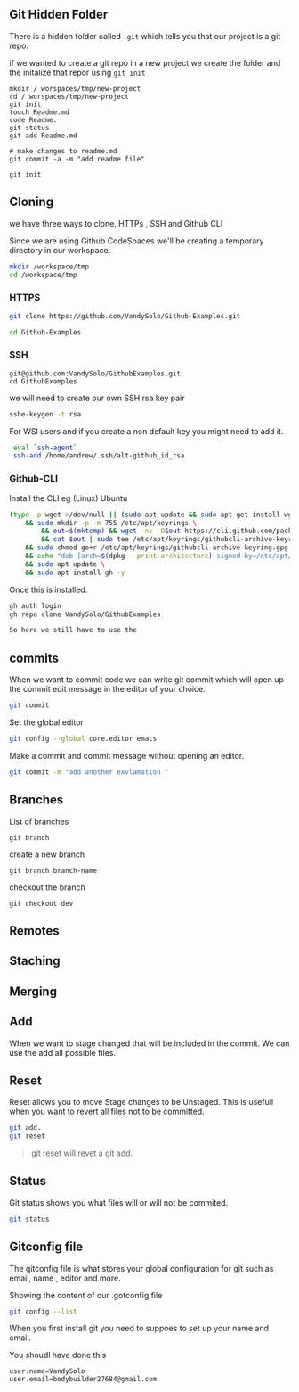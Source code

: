 ## Git Hidden Folder

There is a hidden folder called `.git` which tells you that our project is a git repo. 

if we wanted to create a git repo in a new project we create the folder and the initalize that repor using    `git init`


```
mkdir / worspaces/tmp/new-project
cd / worspaces/tmp/new-project
git init
touch Readme.md
code Readme.
git status
git add Readme.md

# make changes to readme.md
git commit -a -m "add readme file"

git init
```

## Cloning

we have three ways to clone, HTTPs , SSH and Github CLI 

Since we are using Github CodeSpaces we'll be creating a temporary directory in our workspace.

```sh 
mkdir /workspace/tmp
cd /workspace/tmp

```

### HTTPS

```sh 
git clone https://github.com/VandySolo/Github-Examples.git 

cd Github-Examples
```
### SSH

```
git@github.com:VandySolo/GithubExamples.git
cd GithubExamples
```

we will need to create our own SSH rsa key pair

```sh
sshe-keygen -t rsa
```
For WSl users and if you create a non default key you might need to add it.

```sh
 eval `ssh-agent`
 ssh-add /home/andrew/.ssh/alt-github_id_rsa
```


### Github-CLI

Install the CLI
eg (Linux) Ubuntu
```sh
(type -p wget >/dev/null || (sudo apt update && sudo apt-get install wget -y)) \
	&& sudo mkdir -p -m 755 /etc/apt/keyrings \
        && out=$(mktemp) && wget -nv -O$out https://cli.github.com/packages/githubcli-archive-keyring.gpg \
        && cat $out | sudo tee /etc/apt/keyrings/githubcli-archive-keyring.gpg > /dev/null \
	&& sudo chmod go+r /etc/apt/keyrings/githubcli-archive-keyring.gpg \
	&& echo "deb [arch=$(dpkg --print-architecture) signed-by=/etc/apt/keyrings/githubcli-archive-keyring.gpg] https://cli.github.com/packages stable main" | sudo tee /etc/apt/sources.list.d/github-cli.list > /dev/null \
	&& sudo apt update \
	&& sudo apt install gh -y

```
Once this is installed. 
```sh
gh auth login
gh repo clone VandySolo/GithubExamples

So here we still have to use the 

```

## commits 
When we want to commit code we can write git commit which will open up the commit edit message in the editor of your choice.

```sh
git commit
```
Set the global editor

```sh 
git config --global core.editor emacs 
```
Make a commit and commit message without opening an editor. 
```sh
git commit -m "add another exvlamation " 
```

## Branches

List of branches
```
git branch
```
create a new branch

```
git branch branch-name
```

checkout the branch

```
git checkout dev
```



## Remotes


## Staching



## Merging

## Add 
When we want to stage changed that will be included in the commit. We can use the add all possible files. 

## Reset 

Reset allows you to move Stage changes to be Unstaged. This is usefull when you want to revert all files not to be committed. 

```sh
git add. 
git reset
```
> git reset will revet a git add. 

## Status

Git status shows you what files will or will not be commited. 

```sh
git status
```


## Gitconfig file

The gitconfig file is what stores your global configuration for git such as email, name , editor and more.

Showing the content of our .gotconfig file

```sh 
git config --list
```


When you first install git you need to suppoes to set up your name and email.

You shoudl have done this 
```
user.name=VandySolo
user.email=bodybuilder27684@gmail.com
```

